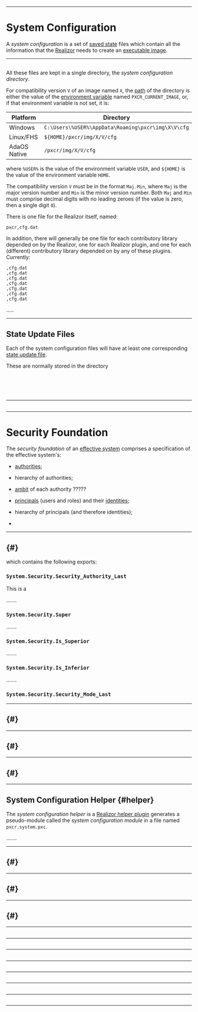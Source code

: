 -----------------------------------------------------------------------------------------------
# System Configuration

A _system configuration_ is a set of [saved state](../intro/config.md) files which contain all
the information that the [Realizor](realizor.md) needs to create an 
[executable image](images.md). 


-----------------------------------------------------------------------------------------------
## 

All these files are kept in a single directory, the _system configuration directory_. 

For compatibility version `V` of an
image named `X`, the [path](../objects/paths.md) of the directory is either the value of the
[environment variable](../adaos/envvars.md) named `PXCR_CURRENT_IMAGE`, or, if that environment
variable is not set, it is: 

| Platform     | Directory                                           |
| ------------ | --------------------------------------------------- |
| Windows      | `C:\Users\%USER%\AppData\Roaming\pxcr\img\X\V\cfg`  |
| Linux/FHS    | `${HOME}/pxcr/img/X/V/cfg`                          |
| AdaOS Native | `/pxcr/img/X/V/cfg`                                 |

where `%USER%` is the value of the environment variable `USER`, and `${HOME}` is the value of
the environment variable `HOME`. 

The compatibility version `V` must be in the format `Maj.Min`, where `Maj` is the major version
number and `Min` is the minor version number. Both `Maj` and `Min` must comprise decimal digits
with no leading zeroes (if the value is zero, then a single digit `0`). 


There is one file for the Realizor itself, named:

    pxcr,cfg.dat

In addition, there will generally be one file for each contributory library depended on by the
Realizor, one for each Realizor plugin, and one for each (different) contributory library
depended on by any of these plugins. Currently: 

    ,cfg.dat
    ,cfg.dat
    ,cfg.dat
    ,cfg.dat
    ,cfg.dat
    ,cfg.dat
    ,cfg.dat

.....



-----------------------------------------------------------------------------------------------
## State Update Files

Each of the system configuration files will have at least one corresponding 
[state update file](../intro/config.md#stuf). 

These are normally stored in the directory 







```xml






```


-----------------------------------------------------------------------------------------------
## 




-----------------------------------------------------------------------------------------------
# Security Foundation

The _security foundation_ of an [effective system](../intro/intro.md#effsys) comprises a
specification of the effective system's:

 * [authorities](security.md#auth); 

 * hierarchy of authorities; 

 * [ambit](security.md#amb) of each authority ?????

 * [principals](security.md#princ) (users and roles) and their
   [identities](security.md#ident); 

 * hierarchy of principals (and therefore identities); 

 * 










-----------------------------------------------------------------------------------------------
## {#}

 which contains the following exports: 


### `System.Security.Security_Authority_Last`

This is a 

.......


### `System.Security.Super`

.......



### `System.Security.Is_Superior`

.......



### `System.Security.Is_Inferior`

.......


### `System.Security.Security_Mode_Last`






-----------------------------------------------------------------------------------------------
## {#}





-----------------------------------------------------------------------------------------------
## {#}





-----------------------------------------------------------------------------------------------
## {#}





-----------------------------------------------------------------------------------------------
## System Configuration Helper {#helper}

The _system configuration helper_ is a [Realizor helper plugin](../pxcr/helpers.md) generates a
pseudo-module called the _system configuration module_ in a file named `pxcr.system.pxc`. 

.......



-----------------------------------------------------------------------------------------------
## {#}





-----------------------------------------------------------------------------------------------
## {#}





-----------------------------------------------------------------------------------------------
## {#}






-----------------------------------------------------------------------------------------------
## 




-----------------------------------------------------------------------------------------------
## 




-----------------------------------------------------------------------------------------------
## 




-----------------------------------------------------------------------------------------------
## 




-----------------------------------------------------------------------------------------------
## 




-----------------------------------------------------------------------------------------------
## 




-----------------------------------------------------------------------------------------------
## 




-----------------------------------------------------------------------------------------------
## 




